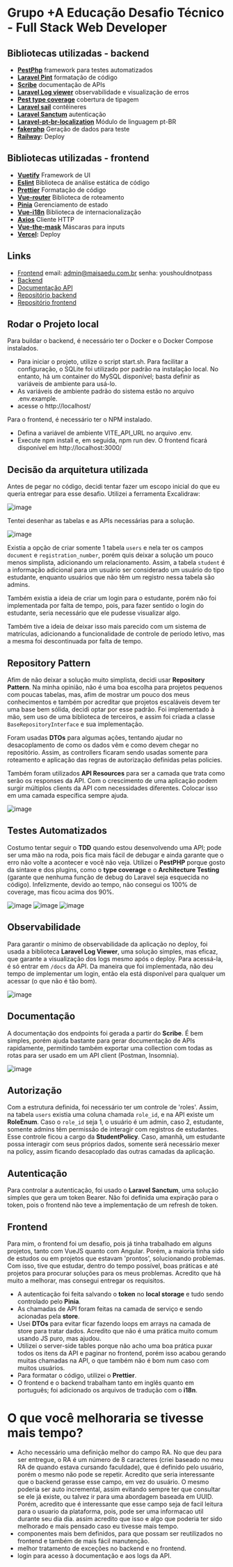 
# Grupo +A Educação Desafio Técnico - Full Stack Web Developer

## Bibliotecas utilizadas - backend
- **[PestPhp](https://pestphp.com/)** framework para testes automatizados
- **[Laravel Pint](https://laravel.com/docs/11.x/pint)** formatação de código
- **[Scribe](https://scribe.knuckles.wtf/)** documentação de APIs
- **[Laravel Log viewer](https://log-viewer.opcodes.io/)** observabilidade e visualização de erros
- **[Pest type coverage](https://pestphp.com/docs/type-coverage)** cobertura de tipagem
- **[Laravel sail](https://laravel.com/docs/11.x/sail)** contêineres
- **[Laravel Sanctum](https://laravel.com/docs/11.x/sanctum)** autenticação
- **[Laravel-pt-br-localization](https://github.com/lucascudo/laravel-pt-BR-localization)** Módulo de linguagem pt-BR
- **[fakerphp](https://fakerphp.org/)** Geração de dados para teste
- **[Railway](https://railway.app/):** Deploy

## Bibliotecas utilizadas - frontend
- **[Vuetify](https://vuetifyjs.com/)** Framework de UI
- **[Eslint](https://eslint.org/)** Biblioteca de análise estática de código
- **[Prettier](https://prettier.io/)** Formatação de código
- **[Vue-router](https://router.vuejs.org/)** Biblioteca de roteamento
- **[Pinia](https://pinia.vuejs.org/)** Gerenciamento de estado
- **[Vue-i18n](https://vue-i18n.intlify.dev/)** Biblioteca de internacionalização
- **[Axios](https://axios-http.com/)** Cliente HTTP
- **[Vue-the-mask](https://vuejs-tips.github.io/vue-the-mask/)** Máscaras para inputs
- **[Vercel](https://vercel.com/):** Deploy

## Links
- [Frontend](https://challenge-full-stack-web-vuejs.vercel.app/) email: admin@maisaedu.com.br senha: youshouldnotpass
- [Backend](https://challenge-full-stack-web-laravel-production-1f95.up.railway.app/)
- [Documentação API](https://challenge-full-stack-web-laravel-production-1f95.up.railway.app/docs)
- [Repositório backend](https://github.com/souzaWill/challenge-full-stack-web-laravel)
- [Repositório frontend](https://github.com/souzaWill/challenge-full-stack-web-vuejs)

## Rodar o Projeto local

Para buildar o backend, é necessário ter o Docker e o Docker Compose instalados.

- Para iniciar o projeto, utilize o script start.sh. Para facilitar a configuração, o SQLite foi utilizado por padrão na instalação local. No entanto, há um container do MySQL disponível; basta definir as variáveis de ambiente para usá-lo.
- As variáveis de ambiente padrão do sistema estão no arquivo .env.example.
- acesse o http://localhost/

Para o frontend, é necessário ter o NPM instalado.
- Defina a variável de ambiente VITE_API_URL no arquivo .env.
- Execute npm install e, em seguida, npm run dev. O frontend ficará disponível em http://localhost:3000/


## Decisão da arquitetura utilizada
Antes de pegar no código, decidi tentar fazer um escopo inicial do que eu queria entregar para esse desafio. Utilizei a ferramenta Excalidraw:

![image](/public/imgs/1.png)

Tentei desenhar as tabelas e as APIs necessárias para a solução.

![image](/public/imgs/2.png)


Existia a opção de criar somente 1 tabela `users` e nela ter os campos `document` e `registration_number`, porém quis deixar a solução um pouco menos simplista, adicionando um relacionamento. Assim, a tabela `student` é a informação adicional para um usuário ser considerado um usuário do tipo estudante, enquanto usuários que não têm um registro nessa tabela são admins.

Também existia a ideia de criar um login para o estudante, porém não foi implementada por falta de tempo, pois, para fazer sentido o login do estudante, seria necessário que ele pudesse visualizar algo.

Também tive a ideia de deixar isso mais parecido com um sistema de matrículas, adicionando a funcionalidade de controle de período letivo, mas a mesma foi descontinuada por falta de tempo.

## Repository Pattern
Afim de não deixar a solução muito simplista, decidi usar **Repository Pattern**. Na minha opinião, não é uma boa escolha para projetos pequenos com poucas tabelas, mas, afim de mostrar um pouco dos meus conhecimentos e também por acreditar que projetos escaláveis devem ter uma base bem sólida, decidi optar por esse padrão. Foi implementado à mão, sem uso de uma biblioteca de terceiros, e assim foi criada a classe `BaseRepositoryInterface` e sua implementação.

Foram usadas **DTOs** para algumas ações, tentando ajudar no desacoplamento de como os dados vêm e como devem chegar no repositório. Assim, as controllers ficaram sendo usadas somente para roteamento e aplicação das regras de autorização definidas pelas policies.

Também foram utilizados **API Resources** para ser a camada que trata como serão os responses da API. Com o crescimento de uma aplicação podem surgir múltiplos clients da API com necessidades diferentes. Colocar isso em uma camada específica sempre ajuda.

![image](/public/imgs/3.png)

## Testes Automatizados
Costumo tentar seguir o **TDD** quando estou desenvolvendo uma API; pode ser uma mão na roda, pois fica mais fácil de debugar e ainda garante que o erro não volte a acontecer e você não veja. Utilizei o **PestPHP** porque gosto da sintaxe e dos plugins, como o **type coverage** e o **Architecture Testing** (garante que nenhuma função de debug do Laravel seja esquecida no código). Infelizmente, devido ao tempo, não consegui os 100% de coverage, mas ficou acima dos 90%.

![image](/public/imgs/4.png)
![image](/public/imgs/5.png)
![image](/public/imgs/6.png)

## Observabilidade
Para garantir o mínimo de observabilidade da aplicação no deploy, foi usada a biblioteca **Laravel Log Viewer**, uma solução simples, mas eficaz, que garante a visualização dos logs mesmo após o deploy. Para acessá-la, é só entrar em `/docs` da API. Da maneira que foi implementada, não deu tempo de implementar um login, então ela está disponível para qualquer um acessar (o que não é tão bom).

![image](/public/imgs/7.png)

## Documentação
A documentação dos endpoints foi gerada a partir do **Scribe**. É bem simples, porém ajuda bastante para gerar documentação de APIs rapidamente, permitindo também exportar uma collection com todas as rotas para ser usado em um API client (Postman, Insomnia).

![image](/public/imgs/8.png)

## Autorização
Com a estrutura definida, foi necessário ter um controle de 'roles'. Assim, na tabela `users` existia uma coluna chamada `role_id`, e na API existe um **RoleEnum**. Caso o `role_id` seja 1, o usuário é um admin, caso 2, estudante, somente admins têm permissão de interagir com registros de estudantes. Esse controle ficou a cargo da **StudentPolicy**. Caso, amanhã, um estudante possa interagir com seus próprios dados, somente será necessário mexer na policy, assim ficando desacoplado das outras camadas da aplicação.

## Autenticação
Para controlar a autenticação, foi usado o **Laravel Sanctum**, uma solução simples que gera um token Bearer. Não foi definida uma expiração para o token, pois o frontend não teve a implementação de um refresh de token.

## Frontend
Para mim, o frontend foi um desafio, pois já tinha trabalhado em alguns projetos, tanto com VueJS quanto com Angular. Porém, a maioria tinha sido de estudos ou em projetos que estavam 'prontos', solucionando problemas. Com isso, tive que estudar, dentro do tempo possível, boas práticas e até projetos para procurar soluções para os meus problemas. Acredito que há muito a melhorar, mas consegui entregar os requisitos.

* A autenticação foi feita salvando o **token** no **local storage** e tudo sendo controlado pelo **Pinia**.
* As chamadas de API foram feitas na camada de serviço e sendo acionadas pela **store**.
* Usei **DTOs** para evitar ficar fazendo loops em arrays na camada de store para tratar dados. Acredito que não é uma prática muito comum usando JS puro, mas ajudou.
* Utilizei o server-side tables porque não acho uma boa prática puxar todos os itens da API e paginar no frontend, porém isso acabou gerando muitas chamadas na API, o que também não é bom num caso com muitos usuários.
* Para formatar o código, utilizei o **Prettier**.
* O frontend e o backend trabalham tanto em inglês quanto em português; foi adicionado os arquivos de tradução com o **i18n**.

# O que você melhoraria se tivesse mais tempo?
* Acho necessário uma definição melhor do campo RA. No que deu para ser entregue, o RA é um número de 8 caracteres (criei baseado no meu RA de quando estava cursando faculdade), que é definido pelo usuário, porém o mesmo não pode se repetir. Acredito que seria interessante que o backend gerasse esse campo, em vez do usuário. O mesmo poderia ser auto incremental, assim evitando sempre ter que consultar se ele já existe, ou talvez ir para uma abordagem baseada em UUID. Porém, acredito que é interessante que esse campo seja de facil leitura para o usuario da plataforma, pois, pode ser uma informacao util durante seu dia dia. assim acredito que isso e algo que poderia ter sido melhorado e mais pensado caso eu tivesse mais tempo.
* componentes mais bem definidos, para que possam ser reutilizados no frontend e também de mais fácil manutenção.
* melhor tratamento de exceções no backend e no frontend.
* login para acesso à documentação e aos logs da API.
